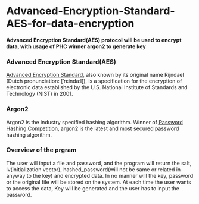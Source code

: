 # Advanced-Encryption-Standard-AES-for-data-encryption
**Advanced Encryption Standard(AES) protocol will be used to encrypt data, with usage of PHC winner argon2 to generate key** 
### Advanced Encryption Standard(AES)
[Advanced Encryption Standard](https://en.wikipedia.org/wiki/Advanced_Encryption_Standard), also known by its original name Rijndael (Dutch pronunciation: [ˈrɛindaːl]), is a specification for the encryption of electronic data established by the U.S. National Institute of Standards and Technology (NIST) in 2001.

### **Argon2**
Argon2 is the industry specified hashing algorithm. Winner of [Password Hashing Competition](https://www.password-hashing.net/), argon2 is the latest and most secured password hashing algorithm.

### Overview of the prgram
The user will input a file and password, and the program will return the salt, iv(initialization vector), hashed_password(will not be same or related in anyway to the key) and encrypted data. In no manner will the key, password or the original file will be stored on the system. At each time the user wants to access the data, Key will be generated and the user has to input the password.
